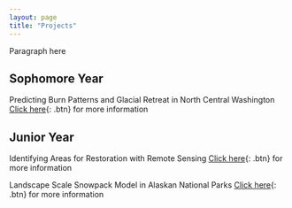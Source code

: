 ```yaml
---
layout: page
title: "Projects"
---
```


Paragraph here
  
## Sophomore Year

Predicting Burn Patterns and Glacial Retreat in North Central Washington
[Click here](WA_burn.md){: .btn} for more information



## Junior Year

Identifying Areas for Restoration with Remote Sensing
[Click here](AMB_West.md){: .btn} for more information

Landscape Scale Snowpack Model in Alaskan National Parks
[Click here](AK_Snow.md){: .btn} for more information


